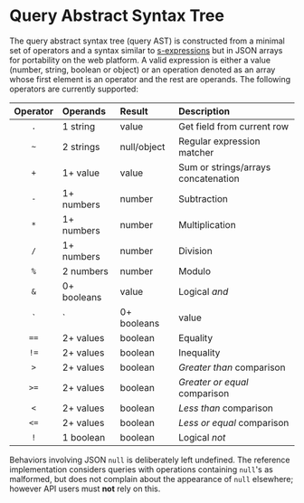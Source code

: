 # Query Abstract Syntax Tree

The query abstract syntax tree (query AST) is constructed from a minimal set
of operators and a syntax similar to [s-expressions][sexpr] but in JSON arrays
for portability on the web platform.  A valid expression is either a value
(number, string, boolean or object) or an operation denoted as an array
whose first element is an operator and the rest are operands.
The following operators are currently supported:

| Operator | Operands    | Result      | Description                         |
| :------: | :---------  | :---------- | :---------------------------------- |
|   `.`    | 1 string    | value       | Get field from current row          |
|   `~`    | 2 strings   | null/object | Regular expression matcher          |
|   `+`    | 1+ value    | value       | Sum or strings/arrays concatenation |
|   `-`    | 1+ numbers  | number      | Subtraction                         |
|   `*`    | 1+ numbers  | number      | Multiplication                      |
|   `/`    | 1+ numbers  | number      | Division                            |
|   `%`    | 2 numbers   | number      | Modulo                              |
|   `&`    | 0+ booleans | value       | Logical *and*                       |
|   `|`    | 0+ booleans | value       | Logical *or*                        |
|   `==`   | 2+ values   | boolean     | Equality                            |
|   `!=`   | 2+ values   | boolean     | Inequality                          |
|   `>`    | 2+ values   | boolean     | *Greater than* comparison           |
|   `>=`   | 2+ values   | boolean     | *Greater or equal* comparison       |
|   `<`    | 2+ values   | boolean     | *Less than* comparison              |
|   `<=`   | 2+ values   | boolean     | *Less or equal* comparison          |
|   `!`    | 1 boolean   | boolean     | Logical *not*                       |

Behaviors involving JSON `null` is deliberately left undefined.
The reference implementation considers queries with operations
containing `null`'s as malformed, but does not complain about
the appearance of `null` elsewhere; however API users must **not**
rely on this.

[sexpr]: https://en.wikipedia.org/wiki/S-expression
